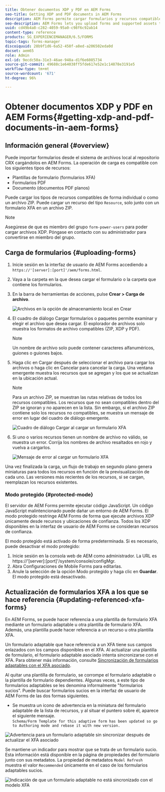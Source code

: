 ```yaml
---
title: Obtener documentos XDP y PDF en AEM Forms
seo-title: Getting XDP and PDF documents in AEM Forms
description: AEM Forms permite cargar formularios y recursos compatibles para utilizarlos con formularios adaptables. También puede cargar formularios de forma masiva y recursos relacionados como ZIP.
seo-description: AEM Forms lets you upload forms and supported assets to use with adaptive forms. You can also bulk upload forms and related resources as a ZIP.
uuid: cd49b4a8-c282-4059-95a0-c98f6c92ab14
content-type: reference
products: SG_EXPERIENCEMANAGER/6.5/FORMS
topic-tags: forms-manager
discoiquuid: 28b9f1d6-6a52-458f-a8ed-a206502eda0d
docset: aem65
role: Admin
exl-id: 9ecdc50a-31e3-46ae-948a-d1f6e6085734
source-git-commit: 49688c1e64038ff5fde617e52e1c14878e3191e5
workflow-type: tm+mt
source-wordcount: '671'
ht-degree: 96%

---
```


# Obtener documentos XDP y PDF en AEM Forms{#getting-xdp-and-pdf-documents-in-aem-forms}

## Información general {#overview}

Puede importar formularios desde el sistema de archivos local al repositorio CRX cargándolos en AEM Forms. La operación de carga es compatible con los siguientes tipos de recursos:

* Plantillas de formulario (formularios XFA)
* Formularios PDF
* Documento (documentos PDF planos)

Puede cargar los tipos de recursos compatibles de forma individual o como un archivo ZIP. Puede cargar un recurso del tipo `Resource`, solo junto con un formulario XFA en un archivo ZIP.

>[!NOTE]
>
>Asegúrese de que es miembro del grupo `form-power-users` para poder cargar archivos XDP. Póngase en contacto con su administrador para convertirse en miembro del grupo.

## Carga de formularios {#uploading-forms}

1. Inicie sesión en la interfaz de usuario de AEM Forms accediendo a `https://'[server]:[port]'/aem/forms.html`.
1. Vaya a la carpeta en la que desea cargar el formulario o la carpeta que contiene los formularios.
1. En la barra de herramientas de acciones, pulse **Crear > Carga de archivo**.

   ![Archivos en la opción de almacenamiento local en Crear](assets/step.png)

1. El cuadro de diálogo Cargar formularios o paquetes permite examinar y elegir el archivo que desea cargar. El explorador de archivos solo muestra los formatos de archivo compatibles (ZIP, XDP y PDF).

   >[!NOTE]
   >
   >Un nombre de archivo solo puede contener caracteres alfanuméricos, guiones o guiones bajos.

1. Haga clic en Cargar después de seleccionar el archivo para cargar los archivos o haga clic en Cancelar para cancelar la carga. Una ventana emergente muestra los recursos que se agregan y los que se actualizan en la ubicación actual.

   >[!NOTE]
   >
   >Para un archivo ZIP, se muestran las rutas relativas de todos los recursos compatibles. Los recursos que no sean compatibles dentro del ZIP se ignoran y no aparecen en la lista. Sin embargo, si el archivo ZIP contiene solo los recursos no compatibles, se muestra un mensaje de error en lugar del cuadro de diálogo emergente. 


   ![Cuadro de diálogo Cargar al cargar un formulario XFA](assets/upload-scr.png)

1. Si uno o varios recursos tienen un nombre de archivo no válido, se muestra un error. Corrija los nombres de archivo resaltados en rojo y vuelva a cargarlos.

   ![Mensaje de error al cargar un formulario XFA](assets/upload-scr-err.png)

Una vez finalizada la carga, un flujo de trabajo en segundo plano genera miniaturas para todos los recursos en función de la previsualización de cada uno. Las versiones más recientes de los recursos, si se cargan, reemplazan los recursos existentes.

### Modo protegido {#protected-mode}

El servidor de AEM Forms permite ejecutar código JavaScript. Un código JavaScript malintencionado puede dañar un entorno de AEM Forms. El modo protegido restringe AEM Forms de forma que ejecute archivos XDP únicamente desde recursos y ubicaciones de confianza. Todos los XDP disponibles en la interfaz de usuario de AEM Forms se consideran recursos de confianza.

El modo protegido está activado de forma predeterminada. Si es necesario, puede desactivar el modo protegido:

1. Inicie sesión en la consola web de AEM como administrador. La URL es https://&#39;[server]:[port]&#39;/system/console/configMgr.
1. Abra Configuraciones de Mobile Forms para editarlas.
1. Anule la selección de la opción Modo protegido y haga clic en **Guardar**. El modo protegido está desactivado.

## Actualización de formularios XFA a los que se hace referencia {#updating-referenced-xfa-forms}

En AEM Forms, se puede hacer referencia a una plantilla de formulario XFA mediante un formulario adaptable u otra plantilla de formulario XFA. Además, una plantilla puede hacer referencia a un recurso u otra plantilla XFA.

Un formulario adaptable que hace referencia a un XFA tiene sus campos enlazados con los campos disponibles en el XFA. Al actualizar una plantilla de formulario, el formulario adaptable asociado intenta sincronizarse con el XFA. Para obtener más información, consulte [Sincronización de formularios adaptables con el XFA asociado](../../forms/using/synchronizing-adaptive-forms-xfa.md).

Al quitar una plantilla de formulario, se corrompe el formulario adaptable o la plantilla de formulario dependientes. Algunas veces, a este tipo de formularios adaptables se les denomina informalmente &quot;formularios sucios&quot;. Puede buscar formularios sucios en la interfaz de usuario de AEM Forms de las dos formas siguientes.

* Se muestra un icono de advertencia en la miniatura del formulario adaptable de la lista de recursos, y al situar el puntero sobre él, aparece el siguiente mensaje.\
  `Schema/Form Template for this adaptive form has been updated so go to Authoring mode and rebase it with new version.`

![Advertencia para un formulario adaptable sin sincronizar después de actualizar el XFA asociado](assets/dirtyaf.png)

Se mantiene un indicador para mostrar que se trata de un formulario sucio. Esta información está disponible en la página de propiedades del formulario junto con sus metadatos. La propiedad de metadatos `Model Refresh` muestra el valor `Recommended` únicamente en el caso de los formularios adaptables sucios.

![Indicación de que un formulario adaptable no está sincronizado con el modelo XFA](assets/model-refresh.png)
